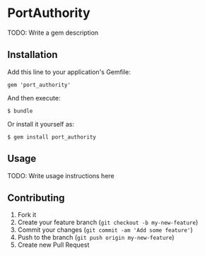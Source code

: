 # PortAuthority

TODO: Write a gem description

## Installation

Add this line to your application's Gemfile:

    gem 'port_authority'

And then execute:

    $ bundle

Or install it yourself as:

    $ gem install port_authority

## Usage

TODO: Write usage instructions here

## Contributing

1. Fork it
2. Create your feature branch (`git checkout -b my-new-feature`)
3. Commit your changes (`git commit -am 'Add some feature'`)
4. Push to the branch (`git push origin my-new-feature`)
5. Create new Pull Request
